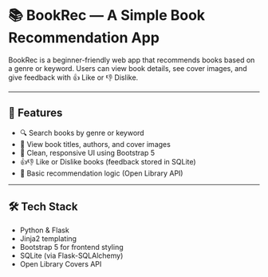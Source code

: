 # 📚 BookRec — A Simple Book Recommendation App

BookRec is a beginner-friendly web app that recommends books based on a genre or keyword. Users can view book details, see cover images, and give feedback with 👍 Like or 👎 Dislike.

---

## 🚀 Features

- 🔍 Search books by genre or keyword
- 📖 View book titles, authors, and cover images
- 🎨 Clean, responsive UI using Bootstrap 5
- 👍👎 Like or Dislike books (feedback stored in SQLite)
- 🧠 Basic recommendation logic (Open Library API)

---

## 🛠 Tech Stack

- Python & Flask
- Jinja2 templating
- Bootstrap 5 for frontend styling
- SQLite (via Flask-SQLAlchemy)
- Open Library Covers API


